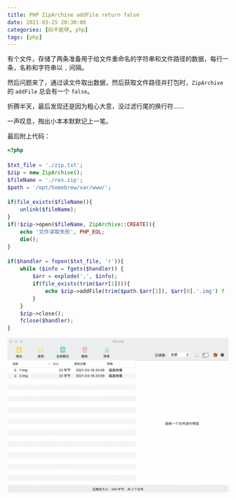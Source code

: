 ```yaml
---
title: PHP ZipArchive addFile return false
date: 2021-03-25 20:30:00
categories: [码不能停, php]
tags: [php]
---
```


有个文件，存储了两条准备用于给文件重命名的字符串和文件路径的数据，每行一条，名称和字符串以 `,` 间隔。

然后问题来了，通过读文件取出数据，然后获取文件路径并打包时，`ZipArchive` 的 `addFile` 总会有一个 `false`。

折腾半天，最后发现还是因为粗心大意，没过滤行尾的换行符……

一声叹息，掏出小本本默默记上一笔。

最后附上代码：
```php
<?php

$txt_file = './zip.txt';
$zip = new ZipArchive();
$fileName = './res.zip';
$path = '/opt/homebrew/var/www/';

if(file_exists($fileName)){
    unlink($fileName);
}
if(!$zip->open($fileName, ZipArchive::CREATE)){
    echo '文件读取失败', PHP_EOL;
    die();
}

if($handler = fopen($txt_file, 'r')){
    while ($info = fgets($handler)) {
        $arr = explode(',', $info);
        if(file_exists(trim($arr[1]))){
            echo $zip->addFile(trim($path.$arr[1]), $arr[0].'.img') ? 'ok' : 'false', PHP_EOL;
        }
    }
    $zip->close();
    fclose($handler);
}
```

![res](images/res.png)
